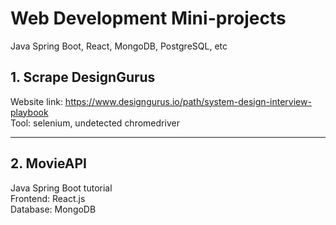 # Web Development Mini-projects
Java Spring Boot, React, MongoDB, PostgreSQL, etc

## 1. Scrape DesignGurus
Website link: https://www.designgurus.io/path/system-design-interview-playbook \
Tool: selenium, undetected chromedriver

---

## 2. MovieAPI
Java Spring Boot tutorial \
Frontend: React.js \
Database: MongoDB 
